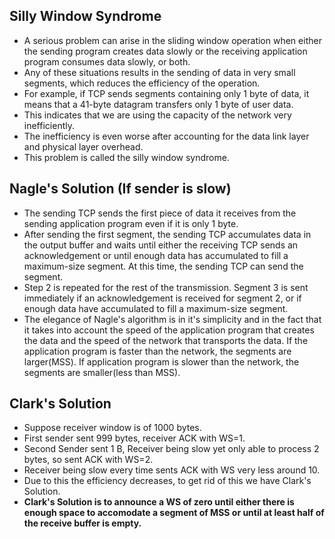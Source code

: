 ## Silly Window Syndrome
- A serious problem can arise in the sliding window operation when either the sending program creates data slowly or the receiving application program consumes data slowly, or both.
- Any of these situations results in the sending of data in very small segments, which reduces the efficiency of the operation.
- For example, if TCP sends segments containing only 1 byte of data, it means that a 41-byte datagram transfers only 1 byte of user data.
- This indicates that we are using the capacity of the network very inefficiently.
- The inefficiency is even worse after accounting for the data link layer and physical layer overhead.
- This problem is called the silly window syndrome.

## Nagle's Solution (If sender is slow)
- The sending TCP sends the first piece of data it receives from the sending application program even if it is only 1 byte.
- After sending the first segment, the sending TCP accumulates data in the output buffer and waits until either the receiving TCP sends an acknowledgement or until enough data has accumulated to fill a maximum-size segment. At this time, the sending TCP can send the segment.
- Step 2 is repeated for the rest of the transmission. Segment 3 is sent immediately if an acknowledgement is received for segment 2, or if enough data have accumulated to fill a maximum-size segment.
- The elegance of Nagle's algorithm is in it's simplicity and in the fact that it takes into account the speed of the application program that creates the data and the speed of the network that transports the data. If the application program is faster than the network, the segments are larger(MSS). If application program is slower than the network, the segments are smaller(less than MSS).

## Clark's Solution
- Suppose receiver window is of 1000 bytes.
- First sender sent 999 bytes, receiver ACK with WS=1.
- Second Sender sent 1 B, Receiver being slow yet only able to process 2 bytes, so sent ACK with WS=2.
- Receiver being slow every time sents ACK with WS very less around 10.
- Due to this the efficiency decreases, to get rid of this we have Clark's Solution.
- **Clark's Solution is to announce a WS of zero until either there is enough space to accomodate a segment of MSS or until at least half of the receive buffer is empty.**